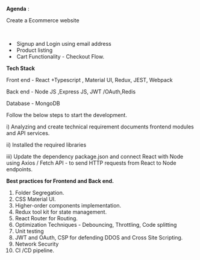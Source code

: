 **Agenda** :



Create a Ecommerce website

&nbsp;   

*  Signup and Login using email address
*  Product listing
* &nbsp;Cart Functionality - Checkout Flow.



**Tech Stack** 



Front end - React +Typescript , Material UI, Redux, JEST, Webpack 

Back end - Node JS ,Express JS,  JWT /OAuth,Redis

Database - MongoDB 



Follow the below steps to start the development.



i) Analyzing and create technical requirement documents frontend modules and API services.

ii) Installed the required libraries

iii) Update the dependency package.json and connect React with Node using Axios / Fetch API -  to send HTTP requests from React to Node endpoints.







**Best practices for Frontend and Back end.** 



1. Folder Segregation.
2. CSS Material UI.
3. Higher-order components  implementation.
4. Redux tool kit for state management.
5. React Router for Routing.
6. Optimization Techniques - Debouncing,  Throttling, Code splitting
7. Unit testing 
8. JWT and OAuth, CSP for defending DDOS and Cross Site Scripting.
9. Network Security 
10. CI /CD  pipeline.



